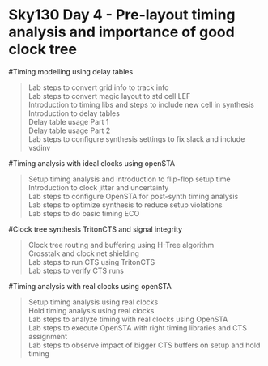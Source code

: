 # Sky130 Day 4 - Pre-layout timing analysis and importance of good clock tree  

#Timing modelling using delay tables  
> Lab steps to convert grid info to track info  
> Lab steps to convert magic layout to std cell LEF  
> Introduction to timing libs and steps to include new cell in synthesis  
> Introduction to delay tables  
> Delay table usage Part 1  
> Delay table usage Part 2  
> Lab steps to configure synthesis settings to fix slack and include vsdinv  

#Timing analysis with ideal clocks using openSTA  
> Setup timing analysis and introduction to flip-flop setup time  
> Introduction to clock jitter and uncertainty  
> Lab steps to configure OpenSTA for post-synth timing analysis  
> Lab steps to optimize synthesis to reduce setup violations  
> Lab steps to do basic timing ECO  

#Clock tree synthesis TritonCTS and signal integrity  
> Clock tree routing and buffering using H-Tree algorithm  
> Crosstalk and clock net shielding  
> Lab steps to run CTS using TritonCTS  
> Lab steps to verify CTS runs  

#Timing analysis with real clocks using openSTA  
> Setup timing analysis using real clocks  
> Hold timing analysis using real clocks  
> Lab steps to analyze timing with real clocks using OpenSTA  
> Lab steps to execute OpenSTA with right timing libraries and CTS assignment  
> Lab steps to observe impact of bigger CTS buffers on setup and hold timing  